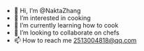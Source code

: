 - 👋 Hi, I’m @NaktaZhang
- 👀 I’m interested in cooking
- 🌱 I’m currently learning how to cook
- 💞️ I’m looking to collaborate on chefs
- 📫 How to reach me 2513004818@qq.com

<!---
NaktaZhang/NaktaZhang is a ✨ special ✨ repository because its `README.md` (this file) appears on your GitHub profile.
You can click the Preview link to take a look at your changes.
--->
